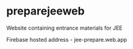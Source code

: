 # preparejeeweb
Website containing entrance materials for JEE

Firebase hosted address - jee-prepare.web.app
